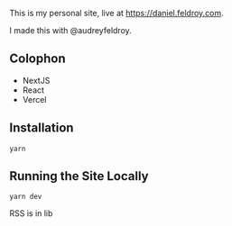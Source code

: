 This is my personal site, live at https://daniel.feldroy.com.

I made this with @audreyfeldroy.

## Colophon

- NextJS
- React
- Vercel

## Installation

```
yarn
```

## Running the Site Locally

```
yarn dev
```

RSS is in lib